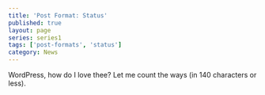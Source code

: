 ```yaml
---
title: 'Post Format: Status'
published: true
layout: page
series: series1
tags: ['post-formats', 'status']
category: News
---
```

WordPress, how do I love thee? Let me count the ways (in 140 characters or less).
